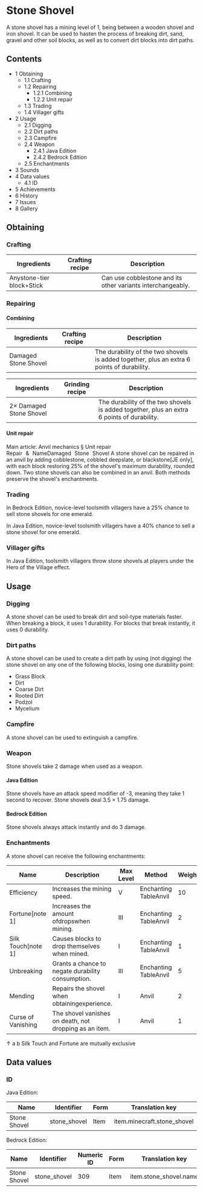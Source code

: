 # Stone Shovel
A stone shovel has a mining level of 1, being between a wooden shovel and iron shovel. It can be used to hasten the process of breaking dirt, sand, gravel and other soil blocks, as well as to convert dirt blocks into dirt paths.

## Contents
- 1 Obtaining
	- 1.1 Crafting
	- 1.2 Repairing
		- 1.2.1 Combining
		- 1.2.2 Unit repair
	- 1.3 Trading
	- 1.4 Villager gifts
- 2 Usage
	- 2.1 Digging
	- 2.2 Dirt paths
	- 2.3 Campfire
	- 2.4 Weapon
		- 2.4.1 Java Edition
		- 2.4.2 Bedrock Edition
	- 2.5 Enchantments
- 3 Sounds
- 4 Data values
	- 4.1 ID
- 5 Achievements
- 6 History
- 7 Issues
- 8 Gallery

## Obtaining
### Crafting
| Ingredients               | Crafting recipe | Description                                                 |
|---------------------------|-----------------|-------------------------------------------------------------|
| Anystone-tier block+Stick |                 | Can use cobblestone and its other variants interchangeably. |

### Repairing
#### Combining
| Ingredients          | Crafting recipe | Description                                                                                |
|----------------------|-----------------|--------------------------------------------------------------------------------------------|
| Damaged Stone Shovel |                 | The durability of the two shovels is added together, plus an extra 6 points of durability. |

| Ingredients             | Grinding recipe | Description                                                                                |
|-------------------------|-----------------|--------------------------------------------------------------------------------------------|
| 2× Damaged Stone Shovel |                 | The durability of the two shovels is added together, plus an extra 6 points of durability. |

#### Unit repair
Main article: Anvil mechanics § Unit repair
Repair & NameDamaged Stone Shovel
A stone shovel can be repaired in an anvil by adding cobblestone, cobbled deepslate, or blackstone‌[JE  only], with each block restoring 25% of the shovel's maximum durability, rounded down. Two stone shovels can also be combined in an anvil. Both methods preserve the shovel's enchantments.

### Trading
In Bedrock Edition, novice-level toolsmith villagers have a 25% chance to sell stone shovels for one emerald.

In Java Edition, novice-level toolsmith villagers have a 40% chance to sell a stone shovel for one emerald.

### Villager gifts
In Java Edition, toolsmith villagers throw stone shovels at players under the Hero of the Village effect.

## Usage
### Digging
A stone shovel can be used to break dirt and soil-type materials faster. When breaking a block, it uses 1 durability. For blocks that break instantly, it uses 0 durability.

### Dirt paths
A stone shovel can be used to create a dirt path by using (not digging) the stone shovel on any one of the following blocks, losing one durability point:

- Grass Block
- Dirt
- Coarse Dirt
- Rooted Dirt
- Podzol
- Mycelium

### Campfire
A stone shovel can be used to extinguish a campfire.

### Weapon
Stone shovels take 2 damage when used as a weapon.

#### Java Edition
Stone shovels have an attack speed modifier of -3, meaning they take 1 second to recover. Stone shovels deal 3.5 × 1.75 damage.

#### Bedrock Edition
Stone shovels always attack instantly and do 3 damage.

### Enchantments
A stone shovel can receive the following enchantments:

| Name               | Description                                            | Max Level | Method                | Weight |
|--------------------|--------------------------------------------------------|-----------|-----------------------|--------|
| Efficiency         | Increases the mining speed.                            | V         | Enchanting TableAnvil | 10     |
| Fortune[note 1]    | Increases the amount ofdropswhen mining.               | III       | Enchanting TableAnvil | 2      |
| Silk Touch[note 1] | Causes blocks to drop themselves when mined.           | I         | Enchanting TableAnvil | 1      |
| Unbreaking         | Grants a chance to negate durability consumption.      | III       | Enchanting TableAnvil | 5      |
| Mending            | Repairs the shovel when obtainingexperience.           | I         | Anvil                 | 2      |
| Curse of Vanishing | The shovel vanishes on death, not dropping as an item. | I         | Anvil                 | 1      |


↑ a b Silk Touch and Fortune are mutually exclusive


## Data values
### ID
Java Edition:

| Name         | Identifier   | Form | Translation key             |
|--------------|--------------|------|-----------------------------|
| Stone Shovel | stone_shovel | Item | item.minecraft.stone_shovel |

Bedrock Edition:

| Name         | Identifier   | Numeric ID | Form | Translation key        |
|--------------|--------------|------------|------|------------------------|
| Stone Shovel | stone_shovel | 309        | Item | item.stone_shovel.name |


